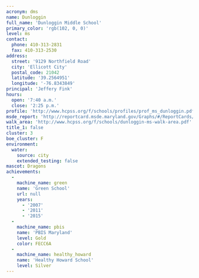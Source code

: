 ```yaml
---
acronym: dms
name: Dunloggin
full_name: 'Dunloggin Middle School'
primary_color: 'rgb(102, 0, 0)'
level: ms
contact:
  phone: 410-313-2831
  fax: 410-313-2530
address:
  street: '9129 Northfield Road'
  city: 'Ellicott City'
  postal_code: 21042
  latitude: '39.2564951'
  longitude: '-76.8343849'
principal: 'Jeffery Fink'
hours:
  open: '7:40 a.m.'
  close: '2:25 p.m.'
profile: 'http://www.hcpss.org/f/schools/profiles/prof_ms_dunloggin.pdf'
msde_report: 'http://reportcard.msde.maryland.gov/Graphs/#/ReportCards/ReportCardSchool/1//1/13/0211/'
walk_area: 'http://www.hcpss.org/f/schools/dunloggin-ms-walk-area.pdf'
title_1: false
cluster: 3
boe_cluster: F
environment:
  water:
    source: city
    extended_testing: false
mascot: Dragons
achievements:
  -
    machine_name: green
    name: 'Green School'
    url: null
    years:
      - '2007'
      - '2011'
      - '2015'
  -
    machine_name: pbis
    name: 'PBIS Maryland'
    level: Gold
    color: FECC6A
  -
    machine_name: healthy_howard
    name: 'Healthy Howard School'
    level: Silver
---
```

